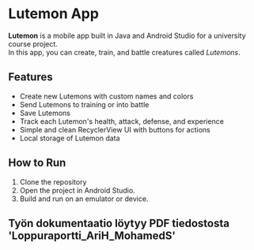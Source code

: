 # Lutemon App

**Lutemon** is a mobile app built in Java and Android Studio for a university course project.  
In this app, you can create, train, and battle creatures called *Lutemons*.

## Features

- Create new Lutemons with custom names and colors
- Send Lutemons to training or into battle
- Save Lutemons
- Track each Lutemon's health, attack, defense, and experience
- Simple and clean RecyclerView UI with buttons for actions
- Local storage of Lutemon data

## How to Run

1. Clone the repository
2. Open the project in Android Studio.
3. Build and run on an emulator or device.

## Työn dokumentaatio löytyy PDF tiedostosta 'Loppuraportti_AriH_MohamedS'
